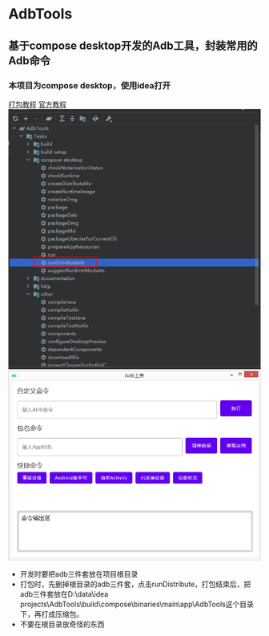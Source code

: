 # AdbTools
## 基于compose desktop开发的Adb工具，封装常用的Adb命令
### 本项目为compose desktop，使用idea打开
[打包教程](https://github.com/JetBrains/compose-jb/blob/master/tutorials/Native_distributions_and_local_execution/README.md)
[官方教程](https://github.com/JetBrains/compose-jb)   
![打包截图](img.png)
![应用截图](img_1.png)
 - 开发时要把adb三件套放在项目根目录
 - 打包时，先删掉根目录的adb三件套，点击runDistribute，打包结束后，把adb三件套放在D:\data\idea projects\AdbTools\build\compose\binaries\main\app\AdbTools这个目录下，再打成压缩包。
 - 不要在根目录放奇怪的东西
